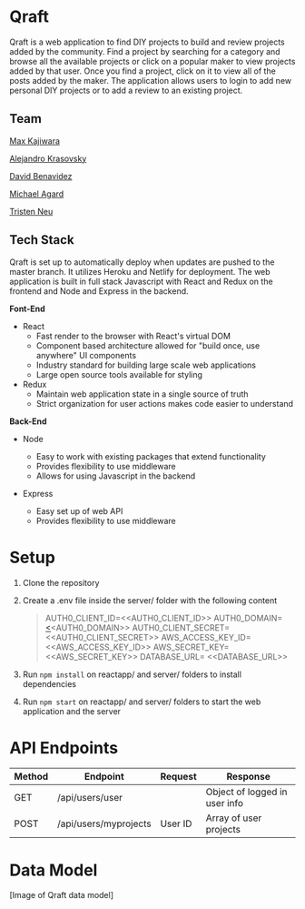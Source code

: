 # Qraft 

Qraft is a web application to find DIY projects to build and review projects added by the community. Find a project by searching for a category and browse all the available projects or click on a popular maker to view projects added by that user. Once you find a project, click on it to view all of the posts added by the maker. The application allows users to login to add new personal DIY projects or to add a review to an existing project.

## Team

[Max Kajiwara](https://github.com/maxkajiwara)

[Alejandro Krasovsky](https://github.com/alejandrok93)

[David Benavidez](https://github.com/DavidBenavidez123)

[Michael Agard](https://github.com/michaelagard)

[Tristen Neu](https://github.com/tristenneu)

## Tech Stack

Qraft is set up to automatically deploy when updates are pushed to the master branch. It utilizes Heroku and Netlify for deployment. The web application is built in full stack Javascript with React and Redux on the frontend and Node and Express in the backend.

**Font-End**

- React
    - Fast render to the browser with React's virtual DOM
    - Component based architecture allowed for "build once, use anywhere" UI components
    - Industry standard for building large scale web applications
    - Large open source tools available for styling
- Redux
    - Maintain web application state in a single source of truth
    - Strict organization for user actions makes code easier to understand

**Back-End**

- Node
    - Easy to work with existing packages that extend functionality
    - Provides flexibility to use middleware
    - Allows for using Javascript in the backend

- Express
    - Easy set up of web API
    - Provides flexibility to use middleware

# Setup

1. Clone the repository
2. Create a .env file inside the server/ folder with the following content

    > AUTH0_CLIENT_ID=<<AUTH0_CLIENT_ID>> 
    AUTH0_DOMAIN=[<](http://ratemydiy.auth0.com/)<AUTH0_DOMAIN>>
    AUTH0_CLIENT_SECRET=<<AUTH0_CLIENT_SECRET>> AWS_ACCESS_KEY_ID=<<AWS_ACCESS_KEY_ID>> AWS_SECRET_KEY=<<AWS_SECRET_KEY>> 
    DATABASE_URL= <<DATABASE_URL>>

3. Run `npm install` on reactapp/ and server/ folders to install dependencies
4. Run `npm start` on reactapp/ and server/ folders to start the web application and the server


# API Endpoints
Method | Endpoint | Request | Response
------ | -------- | ------- | --------
GET    | /api/users/user |  | Object of logged in user info
POST    | /api/users/myprojects | User ID | Array of user projects


# Data Model
[Image of Qraft data model] 




